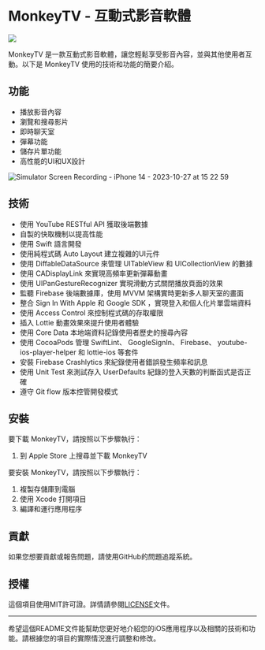 # MonkeyTV - 互動式影音軟體

[![](https://i.imgur.com/LKYoCCe.png)](https://apps.apple.com/tw/app/monkeytv/id6467018396)

MonkeyTV 是一款互動式影音軟體，讓您輕鬆享受影音內容，並與其他使用者互動。以下是 MonkeyTV 使用的技術和功能的簡要介紹。

## 功能 

- 播放影音內容
- 瀏覽和搜尋影片
- 即時聊天室
- 彈幕功能
- 儲存片單功能
- 高性能的UI和UX設計
  
![Simulator Screen Recording - iPhone 14 - 2023-10-27 at 15 22 59](https://github.com/YuKi-Wang1124/MonkeyTV/assets/69345200/1fdc79e5-8d7b-4575-823e-fd166ada360f)



## 技術

- 使用 YouTube RESTful API 獲取後端數據
- 自製的快取機制以提高性能
- 使用 Swift 語言開發
- 使用純程式碼 Auto Layout 建立複雜的UI元件
- 使用 DiffableDataSource 來管理 UITableView 和 UICollectionView 的數據
- 使用 CADisplayLink 來實現高頻率更新彈幕動畫
- 使用 UIPanGestureRecognizer 實現滑動方式關閉播放頁面的效果
- 監聽 Firebase 後端數據庫，使用 MVVM 架構實時更新多人聊天室的畫面
- 整合 Sign In With Apple 和 Google SDK ，實現登入和個人化片單雲端資料
- 使用 Access Control 來控制程式碼的存取權限
- 插入 Lottie 動畫效果來提升使用者體驗
- 使用 Core Data 本地端資料記錄使用者歷史的搜尋內容
- 使用 CocoaPods 管理 SwiftLint、 GoogleSignIn、 Firebase、 youtube-ios-player-helper 和 lottie-ios 等套件
- 安裝 Firebase Crashlytics 來紀錄使用者錯誤發生頻率和訊息
- 使用 Unit Test 來測試存入 UserDefaults 紀錄的登入天數的判斷函式是否正確
- 遵守 Git flow 版本控管開發模式

## 安裝

要下載 MonkeyTV，請按照以下步驟執行：
1. 到 Apple Store 上搜尋並下載 MonkeyTV

要安裝 MonkeyTV，請按照以下步驟執行：

1. 複製存儲庫到電腦
2. 使用 Xcode 打開項目
3. 編譯和運行應用程序

## 貢獻

如果您想要貢獻或報告問題，請使用GitHub的問題追蹤系統。

## 授權

這個項目使用MIT許可證。詳情請參閱[LICENSE](LICENSE)文件。

---

希望這個README文件能幫助您更好地介紹您的iOS應用程序以及相關的技術和功能。請根據您的項目的實際情況進行調整和修改。
 

